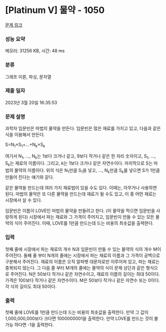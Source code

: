 # [Platinum V] 물약 - 1050 

[문제 링크](https://www.acmicpc.net/problem/1050) 

### 성능 요약

메모리: 31256 KB, 시간: 48 ms

### 분류

그래프 이론, 파싱, 문자열

### 제출 일자

2023년 3월 20일 16:35:53

### 문제 설명

<p>과학자 임문빈은 마법의 물약을 만든다. 임문빈은 많은 재료를 가지고 있고, 다음과 같은 식을 이용해서 만든다.</p>

<p>S=N<sub>1</sub>×S<sub>1</sub>+...+N<sub>k</sub>×S<sub>k</sub></p>

<p>여기서 N<sub>1</sub>, ..., N<sub>k</sub>는 1보다 크거나 같고, 9보다 작거나 같은 한 자리 숫자이고, S<sub>1</sub>, ..., S<sub>k</sub>는 재료의 이름이다. 그리고, k는 1보다 크거나 같은 자연수이다. 마지막으로 S는 마법의 물약의 이름이다. 위의 식은 N<sub>1</sub>만큼 S<sub>1</sub>을 넣고, ..., N<sub>k</sub>만큼 S<sub>k</sub>를 넣으면 S가 1만큼 만들어 진다는 얘기와 같다.</p>

<p>같은 물약을 만드는데 여러 가지 재료법이 있을 수도 있다. 이때는, 아무거나 사용하면 된다. 마법의 물약은 또 다른 물약을 만드는데 재료가 될 수도 있고, 이 중 어떤 재료는 시장에서 살 수 있다.</p>

<p>임문빈은 이름이 LOVE인 마법의 물약을 만들려고 한다. (이 물약을 먹으면 임문빈을 사랑하게 된다) 시장에서 파는 재료와 그 가격이 주어지고, 임문빈이 만들 수 있는 모든 물약의 식이 주어진다. 이때, LOVE를 1만큼 만드는데 드는 비용의 최솟값을 출력한다.</p>

### 입력 

 <p>첫째 줄에 시장에서 파는 재료의 개수 N과 임문빈이 만들 수 있는 물약의 식의 개수 M이 주어진다. 둘째 줄 부터 N개의 줄에는 시장에서 파는 재료의 이름과 그 가격이 공백으로 구분해서 주어진다. 재료의 이름은 오직 알파벳 대문자로만 이루어져 있고, 파는 재료는 중복되지 않는다. 그 다음 줄 부터 M개의 줄에는 물약의 식이 문제 상단과 같은 형식으로 주어진다. N은 50보다 작거나 같은 자연수이고, 재료의 이름의 길이는 최대 50이다. 가격은 100보다 작거나 같은 자연수이다. M은 50보다 작거나 같은 자연수 또는 0이다. 각 식의 길이도 최대 50이다.</p>

### 출력 

 <p>첫째 줄에 LOVE를 1만큼 만드는데 드는 비용의 최솟값을 출력한다. 만약 그 값이 1,000,000,000보다 크다면 1000000001을 출력한다. 만약 LOVE를 만드는 것이 불가능 하다면 -1을 출력한다.</p>

